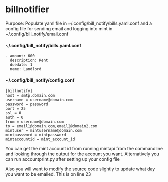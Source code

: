 # billnotifier

Purpose: Populate yaml file in ~/.config/bill_notify/bills.yaml.conf and a config file for sending email and logging into mint in ~/.config/bill_notify/email.conf

####  ~/.config/bill_notify/bills.yaml.conf
```
- amount: 600
  description: Rent
  duedate: 1
  name: Landlord
```

####  ~/.config/bill_notify/config.conf
```
[billnotify]
host = smtp.domain.com
username = username@domain.com
password = password
port = 25
ssl = 0
auth = 0
from = username@domain.com
to = email1@domain.com,email2@domain2.com
mintuser = mintusername@domain.com
mintpassword = mintpassword
mintaccountid = mint_account_id
```

You can get the mint account id from running mintapi from the commandline and looking through the output for the account you want. Alternatively you can run accountprint.py after setting up your config file

Also you will want to modify the source code slightly to update what day you want to be emailed. This is on line 23